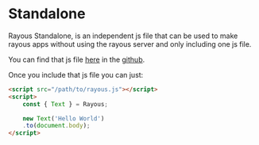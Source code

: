 # Standalone
Rayous Standalone, is an independent js file that can be used to make rayous apps without using the rayous server and only including one js file.

You can find that js file [here](https://raw.githubusercontent.com/kevinJ045/guilib/main/dist/index.js) in the [github](https://github.com/kevinJ045/guilib/blob/main/dist/index.js).

Once you include that js file you can just:
```html
<script src="/path/to/rayous.js"></script>
<script>
	const { Text } = Rayous;

	new Text('Hello World')
	.to(document.body);
</script>
```